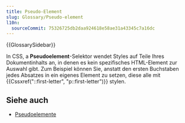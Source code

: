 ```yaml
---
title: Pseudo-Element
slug: Glossary/Pseudo-element
l10n:
  sourceCommit: 75326725db2daa924618e58ae31a43345c7a16dc
---
```


{{GlossarySidebar}}

In CSS, a **Pseudoelement**-Selektor wendet Styles auf Teile Ihres Dokumentinhalts an, in denen es kein spezifisches HTML-Element zur Auswahl gibt. Zum Beispiel können Sie, anstatt den ersten Buchstaben jedes Absatzes in ein eigenes Element zu setzen, diese alle mit {{Cssxref("::first-letter", "p::first-letter")}} stylen.

## Siehe auch

- [Pseudoelemente](/de/docs/Web/CSS/Pseudo-elements)
